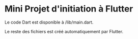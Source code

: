 # Mini Projet d'initiation à Flutter

Le code Dart est disponible à /lib/main.dart.

Le reste des fichiers est créé automatiquement par Flutter.
